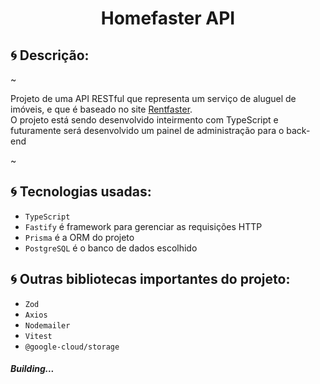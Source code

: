 
### <h1 align="center">Homefaster API</h1>


### <h2>:cyclone: Descrição:</h2>

~<p>Projeto de uma API RESTful que representa um serviço de aluguel de imóveis, e que é baseado no site [Rentfaster](https://www.rentfaster.ca/).<br/>
O projeto está sendo desenvolvido inteirmento com TypeScript e futuramente será desenvolvido um painel de administração para o back-end</p>~


#### <h2>:cyclone: Tecnologias usadas:</h2>

<ul>
  <li><code>TypeScript</code></li>
  <li><code>Fastify</code> é framework para gerenciar as requisições HTTP</li>
  <li><code>Prisma</code> é a ORM do projeto</li>
  <li><code>PostgreSQL</code> é o banco de dados escolhido</li>
</ul>

#### <h2>:cyclone: Outras bibliotecas importantes do projeto:</h2>

<ul>
  <li><code>Zod</code></li>
  <li><code>Axios</code></li>
  <li><code>Nodemailer</code></li>
  <li><code>Vitest</code></li>
  <li><code>@google-cloud/storage</code></li>
</ul>

##### Building...
